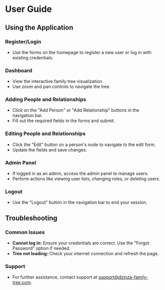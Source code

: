 # User Guide

## Using the Application

### Register/Login
- Use the forms on the homepage to register a new user or log in with existing credentials.

### Dashboard
- View the interactive family tree visualization.
- Use zoom and pan controls to navigate the tree.

### Adding People and Relationships
- Click on the "Add Person" or "Add Relationship" buttons in the navigation bar.
- Fill out the required fields in the forms and submit.

### Editing People and Relationships
- Click the "Edit" button on a person's node to navigate to the edit form.
- Update the fields and save changes.

### Admin Panel
- If logged in as an admin, access the admin panel to manage users.
- Perform actions like viewing user lists, changing roles, or deleting users.

### Logout
- Use the "Logout" button in the navigation bar to end your session.

## Troubleshooting

### Common Issues
- **Cannot log in:** Ensure your credentials are correct. Use the "Forgot Password" option if needed.
- **Tree not loading:** Check your internet connection and refresh the page.

### Support
- For further assistance, contact support at support@dzinza-family-tree.com.
